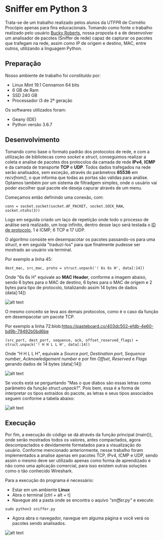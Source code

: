 # Sniffer em Python 3

Trata-se de um trabalho realizado pelos alunos da UTFPR de Cornélio Procópio apenas para fins educacionais. Tomando como fonte o trabalho realizado pelo usuário [Bucky Roberts](https://github.com/buckyroberts), nossa proposta é a de desenvolver um analisador de pacotes (Sniffer de rede) capaz de capturar os pacotes que trafegam na rede, assim como IP de origem e destino, MAC, entre outros, utilizando a linguagem Python.

## Preparação

Nosso ambiente de trabalho foi constituído por: 

* Linux Mint 19.1 Cennamon 64 bits
* 6 GB de Ram
* SSD 240 GB
* Processador i3 de 2ª geração

Os softwares utilizados foram:

* Geany (IDE)
* Python versão 3.6.7

## Desenvolvimento

Tomando como base o formato padrão dos protocolos de rede, e com a utilização de bibliotecas como *socket* e *struct*, conseguimos realizar a coleta e analise de pacotes dos protocolos da camada de rede **IPv4**, **ICMP** e da camada de transporte **TCP** e **UDP**. Todos dados trafegados na rede serão analisados, sem exceção, através do parâmetros **65536** em *recvfrom()*, o que informa que todas as portas são válidas para análise. Optamos também por um sistema de filtradgem simples, onde o usuário vai poder escolher qual pacote ele deseja capurar através de um menu.

Começamos então definindo uma conexão, com:

```
conn = socket.socket(socket.AF_PACKET, socket.SOCK_RAW, socket.ntohs(3))
```
Logo em seguida criado um laço de repetição onde todo o processo de análise será realizado, um loop infinito, dentro desse laço será testada o [ID de protocolo](https://www.iana.org/assignments/protocol-numbers/protocol-numbers.xhtml), 1 é ICMP, 6 TCP e 17 UDP.

O algoritmo consiste em desempacotar os pacotes passando-os para uma *struct*, e em seguida "traduzí-los" para que finalmente pudesse ser mostrado ao usuário via terminal.

Por exemplo a linha 45:

```
dest_mac, src_mac, proto = struct.unpack('! 6s 6s H', data[:14])
```
Onde "6s 6s H" equivale ao **MAC Header**, conforme a imagem abaixo, sendo 6 bytes para o MAC de destino, 6 bytes para o MAC de origem e 2 bytes para tipo de protocolo, totalizando assim 14 bytes de dados (data[:14]) 


![alt text](https://upload.wikimedia.org/wikipedia/commons/thumb/1/13/Ethernet_Type_II_Frame_format.svg/1024px-Ethernet_Type_II_Frame_format.svg.png?1558873821724)

O mesmo conceito se leva aos demais protocolos, como é o caso da função em desempacotar um pacote TCP.

Por exemplo a linha 72:blob:https://pasteboard.co/403dc502-efdb-4e60-bd9b-79492b0bd6be

```
(src_port, dest_port, sequence, ack, offset_reserved_flags) = struct.unpack('! H H L L H', data[:14])
```
Onde "H H L L H", equivale a *Source port*, *Destination port*, *Sequence number*, *Acknowledgement number* e por fim *Offset*, *Reserved* e *Flags* gerando dados de 14 bytes (data[:14])

![alt text](https://www.computerhope.com/jargon/p/packet.jpg)

Se vocês está se perguntando "Mas o que diabos são essas letras como parâmetro da função *struct.unpack*?". Pois bem, essa é a forma de interpretar os tipos extraídos do pacote, as letras e seus tipos associados seguem conforme a tabela abaixo:

![alt text](http://quark.sourceforge.net/infobase/pics/intro.modeleditor.importexport.struct2.png)

## Execução

Por fim, a execução do código se dá através da função principal (main()), onde serão mostrados todos os valores, antes compactados, agora descompactados e devidamente formatados para a visualização do usuário. Conforme mencionado anteriormente, nesse trabalho foram implementados a analise apenas em pacotes TCP, IPv4, ICMP e UDP, sendo assim o mesmo deve ser utilizado apenas como forma de aprendizado e não como uma aplicação comercial, para isso existem outras soluções como o tão conhecido Wireshark. 

Para a execução do programa é necessário:

* Estar em um ambiente **Linux**
* Abra o terminal [ctrl + alt + t]
* Navegue até a pasta onde se encontra o aquivo *"sniffer.py"* e execute:

```
sudo python3 sniffer.py
```

* Agora abra o navegador, navegue em alguma página e você verá os pacotes sendo analisados.

![alt text](https://i.imgur.com/9KIYQwE.png)



